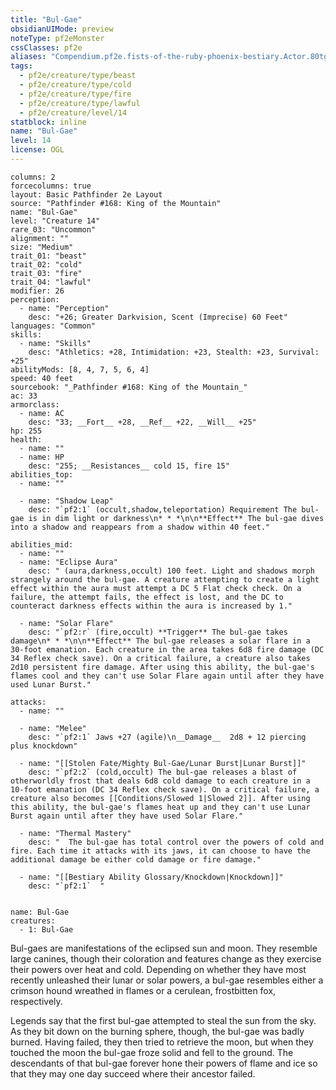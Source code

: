 ```yaml
---
title: "Bul-Gae"
obsidianUIMode: preview
noteType: pf2eMonster
cssClasses: pf2e
aliases: "Compendium.pf2e.fists-of-the-ruby-phoenix-bestiary.Actor.80tgHHqfxA5lUfjS" 
tags:
  - pf2e/creature/type/beast
  - pf2e/creature/type/cold
  - pf2e/creature/type/fire
  - pf2e/creature/type/lawful
  - pf2e/creature/level/14
statblock: inline
name: "Bul-Gae"
level: 14
license: OGL
---
```


```statblock
columns: 2
forcecolumns: true
layout: Basic Pathfinder 2e Layout
source: "Pathfinder #168: King of the Mountain"
name: "Bul-Gae"
level: "Creature 14"
rare_03: "Uncommon"
alignment: ""
size: "Medium"
trait_01: "beast"
trait_02: "cold"
trait_03: "fire"
trait_04: "lawful"
modifier: 26
perception:
  - name: "Perception"
    desc: "+26; Greater Darkvision, Scent (Imprecise) 60 Feet"
languages: "Common"
skills:
  - name: "Skills"
    desc: "Athletics: +28, Intimidation: +23, Stealth: +23, Survival: +25"
abilityMods: [8, 4, 7, 5, 6, 4]
speed: 40 feet
sourcebook: "_Pathfinder #168: King of the Mountain_"
ac: 33
armorclass:
  - name: AC
    desc: "33; __Fort__ +28, __Ref__ +22, __Will__ +25"
hp: 255
health:
  - name: ""
  - name: HP
    desc: "255; __Resistances__ cold 15, fire 15"
abilities_top:
  - name: ""

  - name: "Shadow Leap"
    desc: "`pf2:1` (occult,shadow,teleportation) Requirement The bul-gae is in dim light or darkness\n* * *\n\n**Effect** The bul-gae dives into a shadow and reappears from a shadow within 40 feet."

abilities_mid:
  - name: ""
  - name: "Eclipse Aura"
    desc: " (aura,darkness,occult) 100 feet. Light and shadows morph strangely around the bul-gae. A creature attempting to create a light effect within the aura must attempt a DC 5 Flat check check. On a failure, the attempt fails, the effect is lost, and the DC to counteract darkness effects within the aura is increased by 1."

  - name: "Solar Flare"
    desc: "`pf2:r` (fire,occult) **Trigger** The bul-gae takes damage\n* * *\n\n**Effect** The bul-gae releases a solar flare in a 30-foot emanation. Each creature in the area takes 6d8 fire damage (DC 34 Reflex check save). On a critical failure, a creature also takes 2d10 persistent fire damage. After using this ability, the bul-gae's flames cool and they can't use Solar Flare again until after they have used Lunar Burst."

attacks:
  - name: ""

  - name: "Melee"
    desc: "`pf2:1` Jaws +27 (agile)\n__Damage__  2d8 + 12 piercing plus knockdown"

  - name: "[[Stolen Fate/Mighty Bul-Gae/Lunar Burst|Lunar Burst]]"
    desc: "`pf2:2` (cold,occult) The bul-gae releases a blast of otherworldly frost that deals 6d8 cold damage to each creature in a 10-foot emanation (DC 34 Reflex check save). On a critical failure, a creature also becomes [[Conditions/Slowed 1|Slowed 2]]. After using this ability, the bul-gae's flames heat up and they can't use Lunar Burst again until after they have used Solar Flare."

  - name: "Thermal Mastery"
    desc: "  The bul-gae has total control over the powers of cold and fire. Each time it attacks with its jaws, it can choose to have the additional damage be either cold damage or fire damage."

  - name: "[[Bestiary Ability Glossary/Knockdown|Knockdown]]"
    desc: "`pf2:1`  "
 
```

```encounter-table
name: Bul-Gae
creatures:
  - 1: Bul-Gae
```



Bul-gaes are manifestations of the eclipsed sun and moon. They resemble large canines, though their coloration and features change as they exercise their powers over heat and cold. Depending on whether they have most recently unleashed their lunar or solar powers, a bul-gae resembles either a crimson hound wreathed in flames or a cerulean, frostbitten fox, respectively.

Legends say that the first bul-gae attempted to steal the sun from the sky. As they bit down on the burning sphere, though, the bul-gae was badly burned. Having failed, they then tried to retrieve the moon, but when they touched the moon the bul-gae froze solid and fell to the ground. The descendants of that bul-gae forever hone their powers of flame and ice so that they may one day succeed where their ancestor failed.
